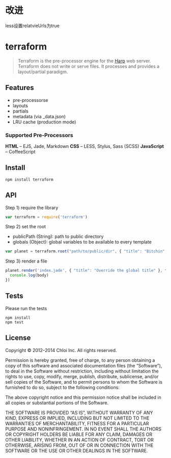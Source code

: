 # 改进
less设置relatvieUrls为true

# terraform

> Terraform is the pre-processor engine for the [Harp](https://github.com/sintaxi/harp) web server. Terraform does not write or serve files. It processes and provides a layout/partial paradigm.

## Features

- pre-processorse
- layouts
- partials
- metadata (via _data.json)
- LRU cache (production mode)

### Supported Pre-Processors

**HTML** – EJS, Jade, Markdown
**CSS** – LESS, Stylus, Sass (SCSS)
**JavaScript** – CoffeeScript

## Install

```
npm install terraform
```

## API


Step 1) require the library

```javascript
var terraform = require('terraform')
```

Step 2) set the root

- publicPath (String): path to public directory
- globals (Object): global variables to be available to every template

```javascript
var planet = terraform.root("path/to/public/dir", { "title": "Bitchin" })
```

Step 3) render a file

```javascript
planet.render('index.jade', { "title": "Override the global title" }, function(error, body){
  console.log(body)
})
```

## Tests

Please run the tests

```
npm install
npm test
```

## License

Copyright © 2012–2014 Chloi Inc. All rights reserved.

Permission is hereby granted, free of charge, to any person obtaining a copy of this software and associated documentation files (the “Software”), to deal in the Software without restriction, including without limitation the rights to use, copy, modify, merge, publish, distribute, sublicense, and/or sell copies of the Software, and to permit persons to whom the Software is furnished to do so, subject to the following conditions:

The above copyright notice and this permission notice shall be included in all copies or substantial portions of the Software.

THE SOFTWARE IS PROVIDED “AS IS”, WITHOUT WARRANTY OF ANY KIND, EXPRESS OR IMPLIED, INCLUDING BUT NOT LIMITED TO THE WARRANTIES OF MERCHANTABILITY, FITNESS FOR A PARTICULAR PURPOSE AND NONINFRINGEMENT. IN NO EVENT SHALL THE AUTHORS OR COPYRIGHT HOLDERS BE LIABLE FOR ANY CLAIM, DAMAGES OR OTHER LIABILITY, WHETHER IN AN ACTION OF CONTRACT, TORT OR OTHERWISE, ARISING FROM, OUT OF OR IN CONNECTION WITH THE SOFTWARE OR THE USE OR OTHER DEALINGS IN THE SOFTWARE.
